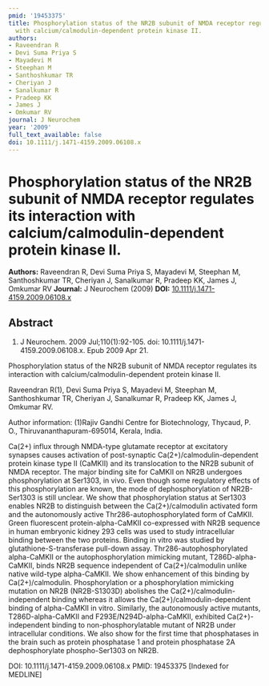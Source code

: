 ```yaml
---
pmid: '19453375'
title: Phosphorylation status of the NR2B subunit of NMDA receptor regulates its interaction
  with calcium/calmodulin-dependent protein kinase II.
authors:
- Raveendran R
- Devi Suma Priya S
- Mayadevi M
- Steephan M
- Santhoshkumar TR
- Cheriyan J
- Sanalkumar R
- Pradeep KK
- James J
- Omkumar RV
journal: J Neurochem
year: '2009'
full_text_available: false
doi: 10.1111/j.1471-4159.2009.06108.x
---
```


# Phosphorylation status of the NR2B subunit of NMDA receptor regulates its interaction with calcium/calmodulin-dependent protein kinase II.
**Authors:** Raveendran R, Devi Suma Priya S, Mayadevi M, Steephan M, Santhoshkumar TR, Cheriyan J, Sanalkumar R, Pradeep KK, James J, Omkumar RV
**Journal:** J Neurochem (2009)
**DOI:** [10.1111/j.1471-4159.2009.06108.x](https://doi.org/10.1111/j.1471-4159.2009.06108.x)

## Abstract

1. J Neurochem. 2009 Jul;110(1):92-105. doi: 10.1111/j.1471-4159.2009.06108.x.
Epub  2009 Apr 21.

Phosphorylation status of the NR2B subunit of NMDA receptor regulates its 
interaction with calcium/calmodulin-dependent protein kinase II.

Raveendran R(1), Devi Suma Priya S, Mayadevi M, Steephan M, Santhoshkumar TR, 
Cheriyan J, Sanalkumar R, Pradeep KK, James J, Omkumar RV.

Author information:
(1)Rajiv Gandhi Centre for Biotechnology, Thycaud, P. O., 
Thiruvananthapuram-695014, Kerala, India.

Ca(2+) influx through NMDA-type glutamate receptor at excitatory synapses causes 
activation of post-synaptic Ca(2+)/calmodulin-dependent protein kinase type II 
(CaMKII) and its translocation to the NR2B subunit of NMDA receptor. The major 
binding site for CaMKII on NR2B undergoes phosphorylation at Ser1303, in vivo. 
Even though some regulatory effects of this phosphorylation are known, the mode 
of dephosphorylation of NR2B-Ser1303 is still unclear. We show that 
phosphorylation status at Ser1303 enables NR2B to distinguish between the 
Ca(2+)/calmodulin activated form and the autonomously active 
Thr286-autophosphorylated form of CaMKII. Green fluorescent protein-alpha-CaMKII 
co-expressed with NR2B sequence in human embryonic kidney 293 cells was used to 
study intracellular binding between the two proteins. Binding in vitro was 
studied by glutathione-S-transferase pull-down assay. Thr286-autophosphorylated 
alpha-CaMKII or the autophosphorylation mimicking mutant, T286D-alpha-CaMKII, 
binds NR2B sequence independent of Ca(2+)/calmodulin unlike native wild-type 
alpha-CaMKII. We show enhancement of this binding by Ca(2+)/calmodulin. 
Phosphorylation or a phosphorylation mimicking mutation on NR2B (NR2B-S1303D) 
abolishes the Ca(2+)/calmodulin-independent binding whereas it allows the 
Ca(2+)/calmodulin-dependent binding of alpha-CaMKII in vitro. Similarly, the 
autonomously active mutants, T286D-alpha-CaMKII and F293E/N294D-alpha-CaMKII, 
exhibited Ca(2+)-independent binding to non-phosphorylatable mutant of NR2B 
under intracellular conditions. We also show for the first time that 
phosphatases in the brain such as protein phosphatase 1 and protein phosphatase 
2A dephosphorylate phospho-Ser1303 on NR2B.

DOI: 10.1111/j.1471-4159.2009.06108.x
PMID: 19453375 [Indexed for MEDLINE]
